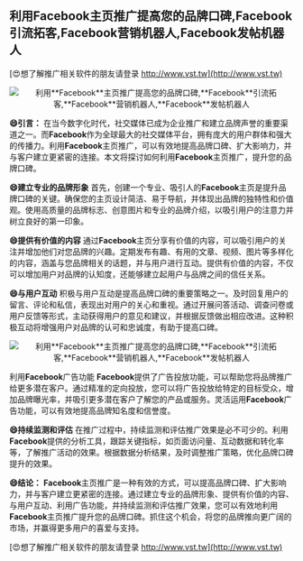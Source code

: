 ## **利用**Facebook**主页推广提高您的品牌口碑,**Facebook**引流拓客,**Facebook**营销机器人,**Facebook**发帖机器人**

[😍想了解推广相关软件的朋友请登录 http://www.vst.tw](http://www.vst.tw)

 <center><img src="https://vst.tw/MP4/tuiguang/png/7.png" alt="利用**Facebook**主页推广提高您的品牌口碑,**Facebook**引流拓客,**Facebook**营销机器人,**Facebook**发帖机器人"></center>

**😄引言：**
在当今数字化时代，社交媒体已成为企业推广和建立品牌声誉的重要渠道之一。而**Facebook**作为全球最大的社交媒体平台，拥有庞大的用户群体和强大的传播力。利用**Facebook**主页推广，可以有效地提高品牌口碑、扩大影响力，并与客户建立更紧密的连接。本文将探讨如何利用**Facebook**主页推广，提升您的品牌口碑。

**😄建立专业的品牌形象**
首先，创建一个专业、吸引人的**Facebook**主页是提升品牌口碑的关键。确保您的主页设计简洁、易于导航，并体现出品牌的独特性和价值观。使用高质量的品牌标志、创意图片和专业的品牌介绍，以吸引用户的注意力并树立良好的第一印象。

**😄提供有价值的内容**
通过**Facebook**主页分享有价值的内容，可以吸引用户的关注并增加他们对您品牌的兴趣。定期发布有趣、有用的文章、视频、图片等多样化的内容，涵盖与您品牌相关的话题，并与用户进行互动。提供有价值的内容，不仅可以增加用户对品牌的认知度，还能够建立起用户与品牌之间的信任关系。

**😄与用户互动**
积极与用户互动是提高品牌口碑的重要策略之一。及时回复用户的留言、评论和私信，表现出对用户的关心和重视。通过开展问答活动、调查问卷或用户反馈等形式，主动获得用户的意见和建议，并根据反馈做出相应改进。这种积极互动将增强用户对品牌的认可和忠诚度，有助于提高口碑。

 <center><img src="https://vst.tw/MP4/tuiguang/png/2.png" alt="利用**Facebook**主页推广提高您的品牌口碑,**Facebook**引流拓客,**Facebook**营销机器人,**Facebook**发帖机器人"></center>

利用**Facebook**广告功能
**Facebook**提供了广告投放功能，可以帮助您将品牌推广给更多潜在客户。通过精准的定向投放，您可以将广告投放给特定的目标受众，增加品牌曝光率，并吸引更多潜在客户了解您的产品或服务。灵活运用**Facebook**广告功能，可以有效地提高品牌知名度和信誉度。

**😄持续监测和评估**
在推广过程中，持续监测和评估推广效果是必不可少的。利用**Facebook**提供的分析工具，跟踪关键指标，如页面访问量、互动数据和转化率等，了解推广活动的效果。根据数据分析结果，及时调整推广策略，优化品牌口碑提升的效果。

**😄结论：**
**Facebook**主页推广是一种有效的方式，可以提高品牌口碑、扩大影响力，并与客户建立更紧密的连接。通过建立专业的品牌形象、提供有价值的内容、与用户互动、利用广告功能，并持续监测和评估推广效果，您可以有效地利用**Facebook**主页推广提升您的品牌口碑。抓住这个机会，将您的品牌推向更广阔的市场，并赢得更多用户的喜爱与支持。

[😍想了解推广相关软件的朋友请登录 http://www.vst.tw](http://www.vst.tw)



